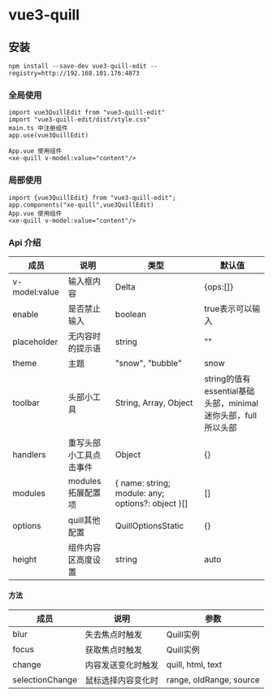 # vue3-quill

## 安装
```
npm install --save-dev vue3-quill-edit --registry=http://192.168.101.176:4873
```

### 全局使用

```
import vue3QuillEdit from "vue3-quill-edit"
import "vue3-quill-edit/dist/style.css"
main.ts 中注册组件
app.use(vue3QuillEdit)

App.vue 使用组件
<xe-quill v-model:value="content"/>
```
### 局部使用
```
import {vue3QuillEdit} from "vue3-quill-edit";
app.components("xe-quill",vue3QuillEdit)
App.vue 使用组件
<xe-quill v-model:value="content"/>
```

### Api 介绍
 | 成员       | 说明    |  类型  |  默认值|
-|-|-|-|
| v-model:value | 输入框内容  |   Delta | {ops:[]}
| enable        | 是否禁止输入      |   boolean    | true表示可以输入
| placeholder        | 无内容时的提示语      |   string    | ""
| theme | 主题 | "snow", "bubble" | snow
| toolbar | 头部小工具 | String, Array, Object| string的值有essential基础头部，minimal迷你头部，full所以头部 |也可以根据需求自定义头部传入对应格式的对象或者数据
| handlers| 重写头部小工具点击事件 | Object | {}
|modules | modules拓展配置项 |  { name: string; module: any; options?: object }[] | []
| options |  quill其他配置  | QuillOptionsStatic |{}
|height | 组件内容区高度设置 | string | auto

#### 方法

|成员|说明| 参数
-|-|-|
|blur| 失去焦点时触发 | Quill实例
|focus|获取焦点时触发 | Quill实例
|change|内容发送变化时触发| quill, html, text
|selectionChange| 鼠标选择内容变化时 | range, oldRange, source




